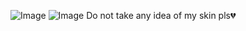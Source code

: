 ![Image](https://github.com/user-attachments/assets/433099b7-77d9-4e4e-a426-97f0ca35885b) 
![Image](https://github.com/user-attachments/assets/7ff32cfd-801c-45b0-a2f1-fcb79902d412)
 Do not take any idea of my skin pls💔
